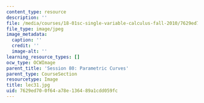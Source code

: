 ```yaml
---
content_type: resource
description: ''
file: /media/courses/18-01sc-single-variable-calculus-fall-2010/7629ed700f64a78e136489a1cdd059fc_lec31.jpg
file_type: image/jpeg
image_metadata:
  caption: ''
  credit: ''
  image-alt: ''
learning_resource_types: []
ocw_type: OCWImage
parent_title: 'Session 80: Parametric Curves'
parent_type: CourseSection
resourcetype: Image
title: lec31.jpg
uid: 7629ed70-0f64-a78e-1364-89a1cdd059fc
---
```

